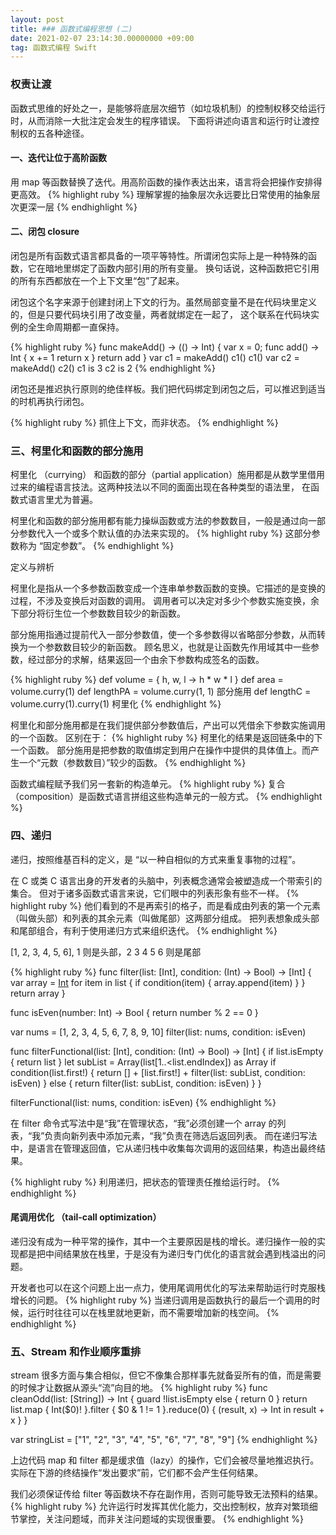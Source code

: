 ```yaml
---
layout: post
title: ### 函数式编程思想 (二)
date: 2021-02-07 23:14:30.00000000 +09:00
tag: 函数式编程 Swift
---
```

### 权责让渡
函数式思维的好处之一，是能够将底层次细节（如垃圾机制）的控制权移交给运行时，从而消除一大批注定会发生的程序错误。
下面将讲述向语言和运行时让渡控制权的五各种途径。

#### 一、迭代让位于高阶函数
用 map 等函数替换了迭代。用高阶函数的操作表达出来，语言将会把操作安排得更高效。
{% highlight ruby %}
理解掌握的抽象层次永远要比日常使用的抽象层次更深一层
{% endhighlight %}

#### 二、闭包 closure
闭包是所有函数式语言都具备的一项平等特性。所谓闭包实际上是一种特殊的函数，它在暗地里绑定了函数内部引用的所有变量。
换句话说，这种函数把它引用的所有东西都放在一个上下文里“包”了起来。

闭包这个名字来源于创建封闭上下文的行为。虽然局部变量不是在代码块里定义的，但是只要代码块引用了改变量，两者就绑定在一起了，
这个联系在代码块实例的全生命周期都一直保持。

{% highlight ruby %}
func makeAdd() -> (() -> Int) {
  var x = 0;
    func add() -> Int {
      x += 1
      return x
    }
    return add
}
var c1 = makeAdd()
c1()
c1()
var c2 = makeAdd()
c2()
c1 is 3
c2 is 2
{% endhighlight %}

闭包还是推迟执行原则的绝佳样板。我们把代码绑定到闭包之后，可以推迟到适当的时机再执行闭包。

{% highlight ruby %}
抓住上下文，而非状态。
{% endhighlight %}

### 三、柯里化和函数的部分施用
柯里化 （currying） 和函数的部分（partial application）施用都是从数学里借用过来的编程语言技法。这两种技法以不同的面面出现在各种类型的语法里，
在函数式语言里尤为普遍。

柯里化和函数的部分施用都有能力操纵函数或方法的参数数目，一般是通过向一部分参数代入一个或多个默认值的办法来实现的。
{% highlight ruby %}
这部分参数称为 “固定参数”。
{% endhighlight %}

定义与辨析

柯里化是指从一个多参数函数变成一个连串单参数函数的变换。它描述的是变换的过程，不涉及变换后对函数的调用。
调用者可以决定对多少个参数实施变换，余下部分将衍生位一个参数数目较少的新函数。

部分施用指通过提前代入一部分参数值，使一个多参数得以省略部分参数，从而转换为一个参数数目较少的新函数。
顾名思义，也就是让函数先作用域其中一些参数，经过部分的求解，结果返回一个由余下参数构成签名的函数。

{% highlight ruby %}
def volume = { h, w, l -> h * w * l }
def area = volume.curry(1)
def lengthPA = volume.curry(1, 1)             部分施用
def lengthC = volume.curry(1).curry(1)        柯里化
{% endhighlight %}

柯里化和部分施用都是在我们提供部分参数值后，产出可以凭借余下参数实施调用的一个函数。
区别在于：
{% highlight ruby %}
柯里化的结果是返回链条中的下一个函数。
部分施用是把参数的取值绑定到用户在操作中提供的具体值上。而产生一个“元数（参数数目）”较少的函数。
{% endhighlight %}

函数式编程赋予我们另一套新的构造单元。
{% highlight ruby %}
复合（composition）是函数式语言拼组这些构造单元的一般方式。
{% endhighlight %}

### 四、递归
递归，按照维基百科的定义，是 “以一种自相似的方式来重复事物的过程”。

在 C 或类 C 语言出身的开发者的头脑中，列表概念通常会被塑造成一个带索引的集合。
但对于诸多函数式语言来说，它们眼中的列表形象有些不一样。
{% highlight ruby %}
他们看到的不是再索引的格子，而是看成由列表的第一个元素（叫做头部）和列表的其余元素（叫做尾部）这两部分组成。
把列表想象成头部和尾部组合，有利于使用递归方式来组织迭代。 
{% endhighlight %}

[1, 2, 3, 4, 5, 6], 1 则是头部，2 3 4 5 6 则是尾部

{% highlight ruby %}
func filter(list: [Int], condition: (Int) -> Bool) -> [Int] {
  var array = [Int]()
    for item in list {
        if condition(item) {
          array.append(item)
        }
    }
    return array
}

func isEven(number: Int) -> Bool {
    return number % 2 == 0
}

var nums = [1, 2, 3, 4, 5, 6, 7, 8, 9, 10]
filter(list: nums, condition: isEven)

func filterFunctional(list: [Int], condition: (Int) -> Bool) -> [Int] {
  if list.isEmpty {
    return list
  }
  let subList = Array(list[1..<list.endIndex]) as Array<Int>
  if condition(list.first!) {
    return [] + [list.first!] + filter(list: subList, condition: isEven)
  } else {
    return filter(list: subList, condition: isEven)
  }
}

filterFunctional(list: nums, condition: isEven)
{% endhighlight %}

在 filter 命令式写法中是“我”在管理状态，“我”必须创建一个 array 的列表，“我”负责向新列表中添加元素，“我”负责在筛选后返回列表。
而在递归写法中，是语言在管理返回值，它从递归栈中收集每次调用的返回结果，构造出最终结果。

{% highlight ruby %}
利用递归，把状态的管理责任推给运行时。
{% endhighlight %}

#### 尾调用优化 （tail-call optimization）
递归没有成为一种平常的操作，其中一个主要原因是栈的增长。递归操作一般的实现都是把中间结果放在栈里，于是没有为递归专门优化的语言就会遇到栈溢出的问题。

开发者也可以在这个问题上出一点力，使用尾调用优化的写法来帮助运行时克服栈增长的问题。
{% highlight ruby %}
当递归调用是函数执行的最后一个调用的时候，运行时往往可以在栈里就地更新，而不需要增加新的栈空间。
{% endhighlight %}

### 五、Stream 和作业顺序重排
stream 很多方面与集合相似，但它不像集合那样事先就备妥所有的值，而是需要的时候才让数据从源头“流”向目的地。
{% highlight ruby %}
func cleanOdd(list: [String]) -> Int {
  guard !list.isEmpty else {
    return 0
  }
  return list.map { Int($0)! }.filter { $0 & 1 != 1 }.reduce(0) { (result, x) -> Int in result + x }
}

var stringList = ["1", "2", "3", "4", "5", "6", "7", "8", "9"]
{% endhighlight %}

上边代码 map 和 filter 都是缓求值（lazy）的操作，它们会被尽量地推迟执行。实际在下游的终结操作“发出要求”前，它们都不会产生任何结果。

我们必须保证传给 filter 等函数块不存在副作用，否则可能导致无法预料的结果。
{% highlight ruby %}
允许运行时发挥其优化能力，交出控制权，放弃对繁琐细节掌控，关注问题域，而非关注问题域的实现很重要。
{% endhighlight %}
